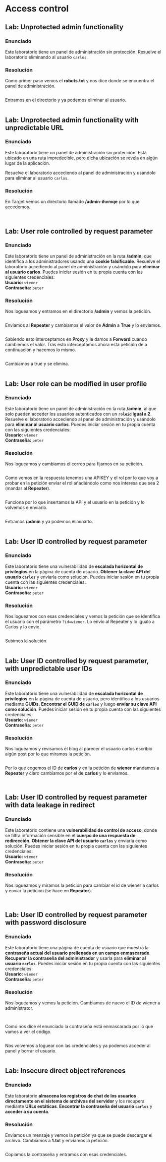 # Access control

## Lab: Unprotected admin functionality

### Enunciado

Este laboratorio tiene un panel de administración sin protección. Resuelve el laboratorio eliminando al usuario `carlos`.

### Resolución

Como primer paso vemos el **robots.txt** y nos dice donde se encuentra el panel de administración.

<figure><img src="../../.gitbook/assets/image (1) (1) (1) (1) (1) (1) (1) (1) (1) (1) (1) (1) (1) (1) (1) (1) (1).png" alt=""><figcaption></figcaption></figure>

Entramos en el directorio y ya podemos eliminar al usuario.

<figure><img src="../../.gitbook/assets/image (3) (1) (1) (1) (1) (1) (1) (1) (1) (1) (1) (1) (1) (1).png" alt=""><figcaption></figcaption></figure>

## Lab: Unprotected admin functionality with unpredictable URL

### Enunciado

Este laboratorio tiene un panel de administración sin protección. Está ubicado en una ruta impredecible, pero dicha ubicación se revela en algún lugar de la aplicación.

Resuelve el laboratorio accediendo al panel de administración y usándolo para eliminar al usuario `carlos`.

### Resolución

En Target vemos un directorio llamado **/admin-ihvmqe** por lo que accedemos.

<figure><img src="../../.gitbook/assets/image (2) (1) (1) (1) (1) (1) (1) (1) (1) (1) (1) (1) (1) (1) (1).png" alt=""><figcaption></figcaption></figure>

<figure><img src="../../.gitbook/assets/image (3) (1) (1) (1) (1) (1) (1) (1) (1) (1) (1) (1) (1) (1) (1).png" alt=""><figcaption></figcaption></figure>

## Lab: User role controlled by request parameter

### Enunciado

Este laboratorio tiene un panel de administración en la ruta **/admin**, que identifica a los administradores usando una **cookie falsificable**. Resuelve el laboratorio accediendo al panel de administración y usándolo para **eliminar al usuario carlos**. Puedes iniciar sesión en tu propia cuenta con las siguientes credenciales:\
**Usuario:** `wiener`\
**Contraseña:** `peter`

### Resolución

Nos logueamos y entramos en el directorio **/admin** y vemos la petición.

<figure><img src="../../.gitbook/assets/image (4) (1) (1) (1) (1) (1) (1) (1) (1) (1) (1) (1) (1).png" alt=""><figcaption></figcaption></figure>

Enviamos al **Repeater** y cambiamos el valor de **Admin** a **True** y lo enviamos.

<figure><img src="../../.gitbook/assets/image (5) (1) (1) (1) (1) (1) (1) (1) (1) (1) (1).png" alt=""><figcaption></figcaption></figure>

Sabiendo esto interceptamos en **Proxy** y le damos a **Forward** cuando cambiemos el valor. Tras esto interceptamos ahora esta petición de a continuación y hacemos lo mismo.

<figure><img src="../../.gitbook/assets/image (6) (1) (1) (1) (1) (1) (1) (1) (1).png" alt=""><figcaption></figcaption></figure>

Cambiamos a true y se elimina.

<figure><img src="../../.gitbook/assets/image (7) (1) (1) (1) (1) (1) (1) (1) (1).png" alt=""><figcaption></figcaption></figure>

## Lab: User role can be modified in user profile

### Enunciado

Este laboratorio tiene un panel de administración en la ruta **/admin**, al que solo pueden acceder los usuarios autenticados con un **`roleid` igual a 2**. Resuelve el laboratorio accediendo al panel de administración y usándolo para **eliminar al usuario carlos**. Puedes iniciar sesión en tu propia cuenta con las siguientes credenciales:\
**Usuario:** `wiener`\
**Contraseña:** `peter`

### Resolución

Nos logueamos y cambiamos el correo para fijarnos en su petición.

<figure><img src="../../.gitbook/assets/image (8) (1) (1) (1) (1) (1) (1).png" alt=""><figcaption></figcaption></figure>

Como vemos en la respuesta tenemos una APIKEY y el rol por lo que voy a probar en la petición enviar el rol añadiéndolo como nos interesa que sea 2 (mandar al **Repeater**).

<figure><img src="../../.gitbook/assets/image (12) (1) (1) (1) (1).png" alt=""><figcaption></figcaption></figure>

Funciona por lo que insertamos la API y el usuario en la petición y lo volvemos e enviarlo.

<figure><img src="../../.gitbook/assets/image (10) (1) (1) (1) (1) (1).png" alt=""><figcaption></figcaption></figure>

Entramos **/admin** y ya podemos eliminarlo.

<figure><img src="../../.gitbook/assets/image (11) (1) (1) (1) (1) (1).png" alt=""><figcaption></figcaption></figure>

## Lab: User ID controlled by request parameter

### Enunciado

Este laboratorio tiene una vulnerabilidad de **escalada horizontal de privilegios** en la página de cuenta de usuario. **Obtener la clave API del usuario `carlos`** y enviarla como solución. Puedes iniciar sesión en tu propia cuenta con las siguientes credenciales:\
**Usuario:** `wiener`\
**Contraseña:** `peter`

### Resolución

Nos logueamos con esas credenciales y vemos la petición que se identifica el usuario con el parámetro `?id=wiener`. Lo envío al Repeater y lo igualo a Carlos y lo envio.

<figure><img src="../../.gitbook/assets/image (13) (1) (1) (1).png" alt=""><figcaption></figcaption></figure>

Subimos la solución.

<figure><img src="../../.gitbook/assets/image (14) (1) (1) (1).png" alt=""><figcaption></figcaption></figure>

## Lab: User ID controlled by request parameter, with unpredictable user IDs

### Enunciado

Este laboratorio tiene una vulnerabilidad de **escalada horizontal de privilegios** en la página de cuenta de usuario, pero identifica a los usuarios mediante **GUIDs**. **Encontrar el GUID de `carlos`** y luego **enviar su clave API como solución**. Puedes iniciar sesión en tu propia cuenta con las siguientes credenciales:\
**Usuario:** `wiener`\
**Contraseña:** `peter`

### Resolución

Nos logueamos y revisamos el blog al parecer el usuario carlos escribió algún post por lo que miramos la petición.

<figure><img src="../../.gitbook/assets/image (15) (1) (1) (1).png" alt=""><figcaption></figcaption></figure>

Por lo que cogemos el ID de **carlos** y en la petición de **wiener** mandamos  a **Repeater** y claro cambiamos por el de **carlos** y lo enviamos.

<figure><img src="../../.gitbook/assets/image (16) (1) (1) (1).png" alt=""><figcaption></figcaption></figure>

<figure><img src="../../.gitbook/assets/image (17) (1) (1).png" alt=""><figcaption></figcaption></figure>

## Lab: User ID controlled by request parameter with data leakage in redirect

### Enunciado

Este laboratorio contiene una **vulnerabilidad de control de acceso**, donde se filtra información sensible en el **cuerpo de una respuesta de redirección**. **Obtener la clave API del usuario `carlos`** y enviarla como solución. Puedes iniciar sesión en tu propia cuenta con las siguientes credenciales:\
**Usuario:** `wiener`\
**Contraseña:** `peter`

### Resolución

Nos logueamos y miramos la petición para cambiar el id de wiener a carlos y enviar la petición (se hace en **Repeater**).

<figure><img src="../../.gitbook/assets/image (18) (1) (1).png" alt=""><figcaption></figcaption></figure>

<figure><img src="../../.gitbook/assets/image (19) (1) (1).png" alt=""><figcaption></figcaption></figure>

## Lab: User ID controlled by request parameter with password disclosure

### Enunciado

Este laboratorio tiene una página de cuenta de usuario que muestra la **contraseña actual del usuario prellenada en un campo enmascarado**. **Recuperar la contraseña del administrador** y usarla para **eliminar al usuario `carlos`**. Puedes iniciar sesión en tu propia cuenta con las siguientes credenciales:\
**Usuario:** `wiener`\
**Contraseña:** `peter`

### Resolución

Nos logueamos y vemos la petición. Cambiamos de nuevo el ID de wiener a administrator.

<figure><img src="../../.gitbook/assets/image (21) (1) (1).png" alt=""><figcaption></figcaption></figure>

<figure><img src="../../.gitbook/assets/image (20) (1) (1).png" alt=""><figcaption></figcaption></figure>

Como nos dice el enunciado la contraseña está enmascarada por lo que vamos a ver el código.

<figure><img src="../../.gitbook/assets/image (22) (1) (1).png" alt=""><figcaption></figcaption></figure>

Nos volvemos a loguear con las credenciales y ya podemos acceder al panel y borrar el usuario.

<figure><img src="../../.gitbook/assets/image (23) (1) (1).png" alt=""><figcaption></figcaption></figure>

## Lab: Insecure direct object references

### Enunciado

Este laboratorio **almacena los registros de chat de los usuarios directamente en el sistema de archivos del servidor** y los recupera mediante **URLs estáticas**. **Encontrar la contraseña del usuario `carlos`** y **acceder a su cuenta**.

### Resolución

Enviamos un mensaje y vemos la petición ya que se puede descargar el archivo. Cambiamos a **1.tx**t y enviamos la petición.

<figure><img src="../../.gitbook/assets/image (24) (1) (1).png" alt=""><figcaption></figcaption></figure>

Copiamos la contraseña y entramos con esas credenciales.

<figure><img src="../../.gitbook/assets/image (25) (1) (1).png" alt=""><figcaption></figcaption></figure>

